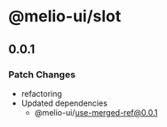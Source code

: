 # @melio-ui/slot

## 0.0.1

### Patch Changes

- refactoring
- Updated dependencies
  - @melio-ui/use-merged-ref@0.0.1
